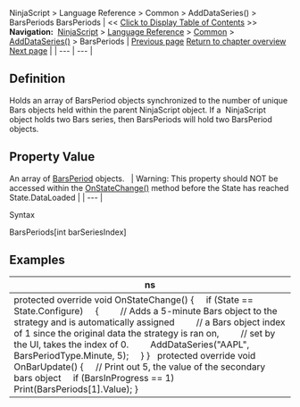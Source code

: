 ﻿
NinjaScript \> Language Reference \> Common \> AddDataSeries() \> BarsPeriods
BarsPeriods
| \<\< [Click to Display Table of Contents](barsperiods.md) \>\> **Navigation:**     [NinjaScript](ninjascript-1.md) \> [Language Reference](language_reference_wip-1.md) \> [Common](common-1.md) \> [AddDataSeries()](adddataseries-1.md) \> BarsPeriods | [Previous page](barsinprogress-1.md) [Return to chapter overview](adddataseries-1.md) [Next page](currentbars-1.md) |
| --- | --- |
## Definition
Holds an array of BarsPeriod objects synchronized to the number of unique Bars objects held within the parent NinjaScript object. If a  NinjaScript object holds two Bars series, then BarsPeriods will hold two BarsPeriod objects.
 
## Property Value
An array of [BarsPeriod](barsperiod-1.md) objects.
 
| Warning: This property should NOT be accessed within the [OnStateChange()](onstatechange-1.md) method before the State has reached State.DataLoaded |
| --- |
  

Syntax  

BarsPeriods\[int barSeriesIndex]
## 
## 
## Examples
| ns |
| --- |
| protected override void OnStateChange() {      if (State \=\= State.Configure)      {          // Adds a 5\-minute Bars object to the strategy and is automatically assigned           // a Bars object index of 1 since the original data the strategy is ran on,          // set by the UI, takes the index of 0\.           AddDataSeries("AAPL", BarsPeriodType.Minute, 5);       } }    protected override void OnBarUpdate()  {       // Print out 5, the value of the secondary bars object       if (BarsInProgress \=\= 1)          Print(BarsPeriods\[1].Value); } |

